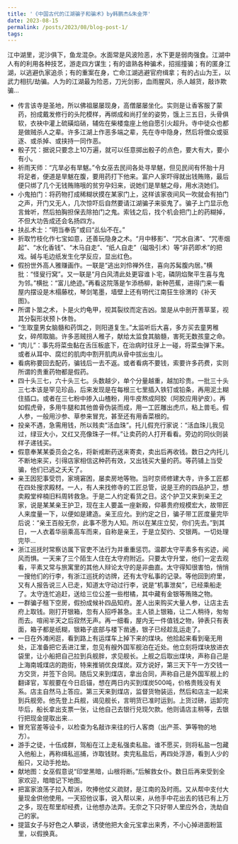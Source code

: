 ```yaml
---
title: '《中国古代的江湖骗子和骗术》by韩鹏杰&朱金萍'
date: 2023-08-15
permalink: /posts/2023/08/blog-post-1/
tags:
---
```

江中湖里，泥沙俱下，鱼龙混杂。水面常是风波险恶，水下更是弱肉强食。江湖中人有的利用各种技艺，游走四方谋生；有的谙熟各种骗术，招摇撞骗；有的匿身江湖，以逃避仇家追杀；有的重案在身，亡命江湖逃避官府缉拿；有的占山为王，以武力相抗/劫骗。人为的江湖最为险恶，刀光剑影，血雨腥风，杀人越货，敲诈欺骗...
- 传言该寺是圣地，所以佛祖屡屡现身，高僧屡屡坐化。实则是让香客服了蒙药，扮成戴发修行的头陀模样，再绑成和尚打坐的姿势，饿上三五日，头骨俱软，衣袂中灌上硫磺焰硝，辅佐在柴楼龛座上他自愿引火超升。寺中徒众也都是做贼杀人之辈。许多江湖上作恶多端之辈，先在寺中隐身，然后将僧众或驱逐、或杀掉、或挟持一同作恶。
- 骰子咒：据说只要念上10万遍，就可以任意掷出骰子的点色，要大有大，要小有小。
- 祈雨天师：“亢旱必有旱魃。”令女巫去民间各处寻旱魃，但见民间有怀胎十月将足者，便道是旱魃在腹，要用药打下他来。富户人家吓得就出钱贿赂，最后便只绑了几个无钱贿赂哦的贫穷孕妇来，说她们是旱魃之母，用水浇她们。
- 小鬼拍门：将药物打成稀糊状摸在某家门上，这样该家夜间风一吹就会有拍门之声，开门又无人，几次惊吓后自然要请江湖骗子来驱鬼了。骗子上门显示危言耸听，然后拍胸担保去除拍门之鬼。索钱之后，找个机会把门上的药糊掉，不但大功告成还会名扬四方。
- 扶乩术士：“明当奉告”或曰“乩仙不在。”
- 折取竹枝化作七宝如意，还善玩隐身之术。“月中移影”、“咒水自沸”、“咒枣烟起”、“水化香钱”、“木马自走”、“纸人自走”（磁吸引术）等“非药即术”的把戏。碱与毛边纸发生化学反应，显出红色。
- 假扮世外高人雅赚画作。一联是“逃出刘伶禅外住，喜向苏髯腹内居。”横批：“怪叟行窝”。又一联是“月白风清此处更容谁卜宅，磷阴焰聚平生喜与鬼为邻。”横批：“富儿绝迹。”再看这院落是乍添杨柳，新种芭蕉，进得门来一看屋内摆设是木榻藤枕，琴剑笔墨，墙壁上还有明代江南狂生徐渭的《补天图》。
- 所谓卜筮之术，卜是火灼龟甲，视其裂纹而定吉凶。筮是从中剖开蓍草茎，视其分裂形状预卜休咎。
- “生取童男女脑髓和药饵之，则阳道复生。”太监听后大喜，多方买去童男稚女，碎颅取脑。许多恶贼拐人稚子，献给太监食其脑髓，害死无数孩童之命。
- “肉儿”：事先将菜虫黏在舌压板底下，在治病时往牙上一碰，将菜虫弹下来。或者从耳中、腐烂的肌肉中割开肌肉从骨中拔出虫儿。
- 看病称要回去配药，骗钱后一去不返。或者看病不要钱，索要许多药费，实则所谓的贵重药物都是假药。
- 四十头三七，六十头三七。头数越少，单个分量越重，越加珍贵。一批三十头三七本该是罕见珍品，后来发现是在每根三七里插入铁钉或铅条，再用泥土糊住插口。或者在三七粉中掺入山楂粉，用牛皮熬成阿胶（阿胶应用驴皮）。再如假虎骨，多用牛腿和其他兽骨伪装而成，用一工匠雕出虎爪，粘上兽毛。假人参，一般用沙参、草参来冒充，甚至还有用香菜根的。
- 投亲不遇，急需用钱，所以贱卖“活血珠”。托儿假充行家说：“活血珠儿我见过，绿豆大小，又红又亮像珠子一样。”让卖药的人打开看看。旁边的同伙则装样子递钱买。
- 假意奉某某委员会之名，将新戒断药送来寄卖，卖出后再收钱。数日之内托儿不断地来买，引得店家相信这种药有效，又出钱买大量的药。等药铺上当受骗，他们已逃之夭夭了。
- 亲王因犯事受罚，家境窘困，屡卖房地等物。当时京师修建大寺，许多工匠都在四处搜求殿材。一人，有人来找修寺的工匠总管，说是王府的四品护卫，想卖殿堂梓楠旧料周转救急。于是二人约定看货之日。这个护卫又来到亲王之家，说是某某亲王护卫，现在主人要盖一座新殿，仰慕贵府规模宏大，故带匠人来度量一下，以便如是建造。亲王应允。到约定之日，骗子带工匠度量完毕后说：“亲王百般无奈，此事不愿为人知。所以在某庄立契，你们先去。”到其日，一人衣着华丽乘高车而来，自称是亲王，于是立契约、交银两。一切处理完毕...
- 浙江巡抚时常察访属下官吏不法行为并重重惩罚。温郡太守平素多有劣迹，闻风而惧。一天来了三个陌生人住在太守府附近。只要太守升堂，他们一定去观看，平素又常与旅寓里的其他人辩论太守的是非曲直。太守得知很害怕，悄悄一搜他们的行李，有浙江巡抚的访牌，还有太守私事的记录。等他回到府里，又有人报告说三人已走，知道太守动过行李，说是“机事泄矣”，已经乘船走了。太守连忙追赶，送给三位公差一些柑橘，其中藏有金银等贿赂之物。
- 一群骗子租下空房，假扮成候补四品知府。差人出来购买大量人参，让店主去府上取钱。刚打开银箱，忽有人招呼甚急。主人锁上银箱，让二人稍待，匆匆而去。喧闹半天之后寂然无声。再一细看，屋内无一件值钱之物，钟表只有表面，箱子都是纸糊，银箱子底部与楼下凿通，银子已经趁乱运走了。
- 一日在外滩闲逛，看到路上有运煤车上掉下来的煤块。他拾起来看到毫无用处，正准备把它丢进江里，忽见有艘外国军舰泊在近处。他立刻将煤块放进衣袋里，让小船把自己拉到兵舰胖，求见舰长。上舰之后取出煤块，声称自己是上海南城煤店的跑街，特来推销优良煤炭。双方说好，第三天下午一方交钱一方交货，并签下合同。随后又来到煤店，拿出合同，声称自己是外国军舰上的翻译官，军舰要在今日启锚，想在两日内买到煤炭500吨，价格贵贱没有关系。店主自然马上答应。第三天来到煤店，监督货物装运，然后和店主一起来到兵舰旁。他先登上兵舰，谒见舰长，言明货已准时运到。上货过磅，运卸完毕后，船长拿出支票一张，让他自己去银行兑现欠款。他则请店主稍等，去银行把现金提取出来...
- 冒充官差等设卡，以检查为名敲诈来往的行人客商（出产茶、笋等物的地方）。
- 游手之徒，十伍成群，驾船在江上走私强卖私盐。谁不愿买，则将私盐一包藏入他船上，再称缉私巡捕，诈取钱财。卖完私盐后，再四处浮游，看到人少的船只，又动手抢劫。
- 献地图：女巫假意说“印堂黑暗，山根将断。”后解救女仆。数日后再来受到全家欢迎，暗暗记下地图。
- 把富家浪荡子拉入帮派，吹捧他仗义疏财，是江南的及时雨。又从帮中支付大量现金供他使用。一天招他议事，说入帮以来，从他手中花出去的钱已有上万之多，现在帮里却经费，让他想办法弄。无奈之下只好带人里应外合，洗劫自己的家。
- 提篮女子与好色之人攀谈，诱使他把大金元宝拿出来秀，不小心掉进面粉篮里，以假换真。

















